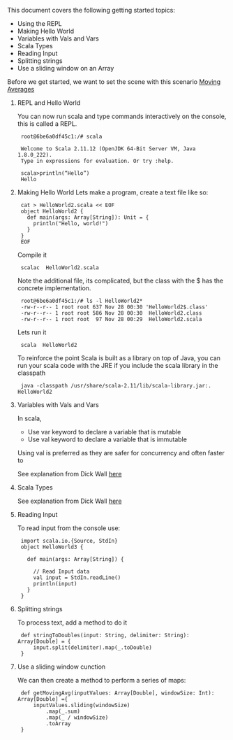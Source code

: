 This document covers the following getting started topics:

- Using the REPL
- Making Hello World
- Variables with Vals and Vars
- Scala Types
- Reading Input
- Splitting strings
- Use a sliding window on an Array

Before we get started, we want to set the scene with this scenario [Moving Averages](https://git.thoughtworks.net/afraser/moving_averages)

1. REPL and Hello World
    
    You can now run scala and type commands interactively on the console, this is called a REPL.
    
        root@6be6a0df45c1:/# scala
    
        Welcome to Scala 2.11.12 (OpenJDK 64-Bit Server VM, Java 1.8.0_222).
        Type in expressions for evaluation. Or try :help.
    
        scala>println(“Hello”)
        Hello
    
2. Making Hello World
    Lets make a program, create a text file like so:
    
        cat > HelloWorld2.scala << EOF
        object HelloWorld2 {
          def main(args: Array[String]): Unit = {
            println("Hello, world!")
          }
        }
        EOF
    
    Compile it
    
        scalac  HelloWorld2.scala
    
    Note the additional file, its complicated, but the class with the $ has the concrete implementation.
    
        root@6be6a0df45c1:/# ls -l HelloWorld2*
        -rw-r--r-- 1 root root 637 Nov 28 00:30 'HelloWorld2$.class'
        -rw-r--r-- 1 root root 586 Nov 28 00:30  HelloWorld2.class
        -rw-r--r-- 1 root root  97 Nov 28 00:29  HelloWorld2.scala
    
    Lets run it
    
        scala  HelloWorld2
    
    To reinforce the point Scala is built as a library on top of Java, you can run your scala code with the JRE if you include the scala library in the classpath
    
        java -classpath /usr/share/scala-2.11/lib/scala-library.jar:. HelloWorld2

3. Variables with Vals and Vars
    
    In scala, 
    - Use var keyword to declare a variable that is mutable
    - Use val keyword to declare a variable that is immutable
    
    Using val is preferred as they are safer for concurrency and often faster to
    
    See explanation from Dick Wall [here](https://drive.google.com/open?id=1QDwUvuXvw9LelKeWS27PQ2XBWuEmzRzi)

4. Scala Types

    See explanation from Dick Wall [here](https://drive.google.com/open?id=12USAowhtmiDYDFMNUvo2TRUcbP90bDZV)

5. Reading Input

    To read input from the console use:
    
        import scala.io.{Source, StdIn}
        object HelloWorld3 {
        
          def main(args: Array[String]) {
        
            // Read Input data
            val input = StdIn.readLine()
            println(input)
          }
        }

6. Splitting strings

    To process text, add a method to do it
        
        def stringToDoubles(input: String, delimiter: String): Array[Double] = {
            input.split(delimiter).map(_.toDouble)
        }

7. Use a sliding window cunction

    We can then create a method to perform a series of maps:

        def getMovingAvg(inputValues: Array[Double], windowSize: Int): Array[Double] ={
            inputValues.sliding(windowSize)
                .map(_.sum)
                .map(_ / windowSize)
                .toArray
        }

